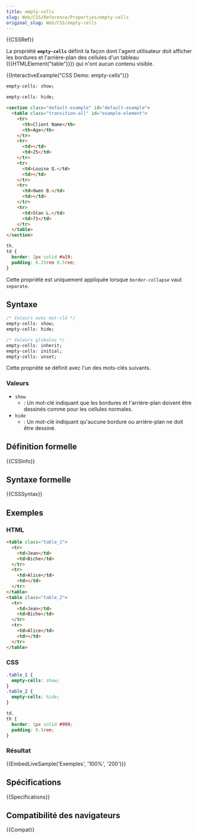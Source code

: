 ```yaml
---
title: empty-cells
slug: Web/CSS/Reference/Properties/empty-cells
original_slug: Web/CSS/empty-cells
---
```


{{CSSRef}}

La propriété **`empty-cells`** définit la façon dont l'agent utilisateur doit afficher les bordures et l'arrière-plan des cellules d'un tableau ({{HTMLElement("table")}}) qui n'ont aucun contenu visible.

{{InteractiveExample("CSS Demo: empty-cells")}}

```css interactive-example-choice
empty-cells: show;
```

```css interactive-example-choice
empty-cells: hide;
```

```html interactive-example
<section class="default-example" id="default-example">
  <table class="transition-all" id="example-element">
    <tr>
      <th>Client Name</th>
      <th>Age</th>
    </tr>
    <tr>
      <td></td>
      <td>25</td>
    </tr>
    <tr>
      <td>Louise Q.</td>
      <td></td>
    </tr>
    <tr>
      <td>Owen B.</td>
      <td></td>
    </tr>
    <tr>
      <td>Stan L.</td>
      <td>71</td>
    </tr>
  </table>
</section>
```

```css interactive-example
th,
td {
  border: 2px solid #a19;
  padding: 0.25rem 0.5rem;
}
```

Cette propriété est uniquement appliquée lorsque `border-collapse` vaut `separate`.

## Syntaxe

```css
/* Valeurs avec mot-clé */
empty-cells: show;
empty-cells: hide;

/* Valeurs globales */
empty-cells: inherit;
empty-cells: initial;
empty-cells: unset;
```

Cette propriété se définit avec l'un des mots-clés suivants.

### Valeurs

- `show`
  - : Un mot-clé indiquant que les bordures et l'arrière-plan doivent être dessinés comme pour les cellules normales.
- `hide`
  - : Un mot-clé indiquant qu'aucune bordure ou arrière-plan ne doit être dessiné.

## Définition formelle

{{CSSInfo}}

## Syntaxe formelle

{{CSSSyntax}}

## Exemples

### HTML

```html
<table class="table_1">
  <tr>
    <td>Jean</td>
    <td>Biche</td>
  </tr>
  <tr>
    <td>Alice</td>
    <td></td>
  </tr>
</table>
<table class="table_2">
  <tr>
    <td>Jean</td>
    <td>Biche</td>
  </tr>
  <tr>
    <td>Alice</td>
    <td></td>
  </tr>
</table>
```

### CSS

```css
.table_1 {
  empty-cells: show;
}
.table_2 {
  empty-cells: hide;
}

td,
th {
  border: 1px solid #999;
  padding: 0.5rem;
}
```

### Résultat

{{EmbedLiveSample('Exemples', '100%', '200')}}

## Spécifications

{{Specifications}}

## Compatibilité des navigateurs

{{Compat}}
